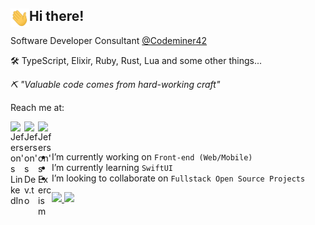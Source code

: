 ## Hi there! <img align="left" src="https://github.com/jeferson-sb/jeferson-sb/blob/master/Hi.gif" alt="waving hand" width="30" />
                                                                                           
Software Developer Consultant [@Codeminer42](https://www.codeminer42.com/)

🛠️ TypeScript, Elixir, Ruby, Rust, Lua and some other things... 

_⛏ "Valuable code comes from hard-working craft"_

Reach me at:

<a href="https://www.linkedin.com/in/jeferson-sb/">
  <img align="left" alt="Jeferson's LinkedIn" width="22px" src="https://api.iconify.design/devicon:linkedin.svg" />
</a>
<a href="https://dev.to/jeferson_sb">
  <img align="left" alt="Jeferson's Dev.to" width="22px" src="https://api.iconify.design/skill-icons:devto-dark.svg" />
</a>
<a href="https://exercism.org/profiles/jeferson-brito">
  <img align="left" alt="Jeferson's Exercism" width="22px" src="https://api.iconify.design/cib:exercism.svg" />
</a>

<br />
<br />

- I’m currently working on `Front-end (Web/Mobile)`
- I’m currently learning `SwiftUI`
- I’m looking to collaborate on `Fullstack Open Source Projects`

<a href="https://github.com/jeferson-sb">
  <img height="180em" src="https://github-readme-stats-eight-theta.vercel.app/api?username=jeferson-sb&show_icons=true&theme=vue-dark&include_all_commits=false&count_private=true" />
  <img height="180em" src="https://github-readme-stats-eight-theta.vercel.app/api/top-langs/?username=jeferson-sb&layout=donut&theme=vue-dark&langs_count=10&hide=java,php" />
</a>
